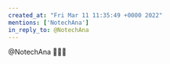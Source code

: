 ```yaml
---
created_at: "Fri Mar 11 11:35:49 +0000 2022"
mentions: ['NotechAna']
in_reply_to: @NotechAna
---
```


@NotechAna 💜💜💜